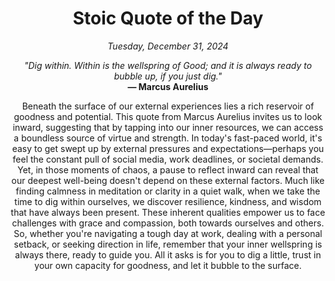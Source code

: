 <h1 align="center">Stoic Quote of the Day</h1>
<p align="center"><em>Tuesday, December 31, 2024</em></p>
<p align="center">
    <em>"Dig within. Within is the wellspring of Good; and it is always ready to bubble up, if you just dig."</em><br>
    <strong>— Marcus Aurelius</strong>
</p>

<p align="center" style="max-width:600px;margin:0 auto;">
    Beneath the surface of our external experiences lies a rich reservoir of goodness and potential. This quote from Marcus Aurelius invites us to look inward, suggesting that by tapping into our inner resources, we can access a boundless source of virtue and strength. In today's fast-paced world, it's easy to get swept up by external pressures and expectations—perhaps you feel the constant pull of social media, work deadlines, or societal demands. Yet, in those moments of chaos, a pause to reflect inward can reveal that our deepest well-being doesn't depend on these external factors. Much like finding calmness in meditation or clarity in a quiet walk, when we take the time to dig within ourselves, we discover resilience, kindness, and wisdom that have always been present. These inherent qualities empower us to face challenges with grace and compassion, both towards ourselves and others. So, whether you're navigating a tough day at work, dealing with a personal setback, or seeking direction in life, remember that your inner wellspring is always there, ready to guide you. All it asks is for you to dig a little, trust in your own capacity for goodness, and let it bubble to the surface.
</p>
